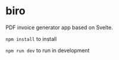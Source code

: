 # biro

PDF invoice generator app based on Svelte.

`npm install` to install

`npm run dev` to run in development
